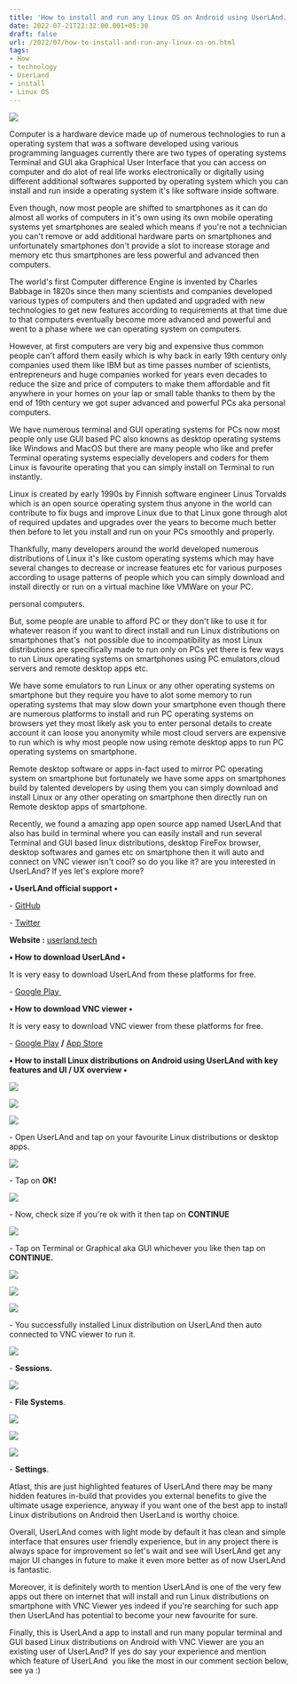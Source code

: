 ```yaml
---
title: 'How to install and run any Linux OS on Android using UserLAnd.'
date: 2022-07-21T22:32:00.001+05:30
draft: false
url: /2022/07/how-to-install-and-run-any-linux-os-on.html
tags: 
- How
- technology
- UserLand
- install
- Linux OS
---
```


 [![](https://lh3.googleusercontent.com/-NWOgcclp_lk/YtmGiZQcneI/AAAAAAAAMmo/_7nDPLnyUJAJGHlPyufowsEUkoqo--AcQCNcBGAsYHQ/s1600/1658422909972967-0.png)](https://lh3.googleusercontent.com/-NWOgcclp_lk/YtmGiZQcneI/AAAAAAAAMmo/_7nDPLnyUJAJGHlPyufowsEUkoqo--AcQCNcBGAsYHQ/s1600/1658422909972967-0.png) 

  

  

  

Computer is a hardware device made up of numerous technologies to run a operating system that was a software developed using various programming languages currently there are two types of operating systems Terminal and GUI aka Graphical User Interface that you can access on computer and do alot of real life works electronically or digitally using different additional softwares supported by operating system which you can install and run inside a operating system it's like software inside software.

  

Even though, now most people are shifted to smartphones as it can do almost all works of computers in it's own using its own mobile operating systems yet smartphones are sealed which means if you're not a technician you can't remove or add additional hardware parts on smartphones and unfortunately smartphones don't provide a slot to increase storage and memory etc thus smartphones are less powerful and advanced then computers.

  

The world's first Computer difference Engine is invented by Charles Babbage in 1820s since then many scientists and companies developed various types of computers and then updated and upgraded with new technologies to get new features according to requirements at that time due to that computers eventually become more advanced and powerful and went to a phase where we can operating system on computers.

  

However, at first computers are very big and expensive thus common people can't afford them easily which is why back in early 19th century only companies used them like IBM but as time passes number of scientists, entrepreneurs and huge companies worked for years even decades to reduce the size and price of computers to make them affordable and fit anywhere in your homes on your lap or small table thanks to them by the end of 19th century we got super advanced and powerful PCs aka personal computers.

  

We have numerous terminal and GUI operating systems for PCs now most people only use GUI based PC also knowns as desktop operating systems like Windows and MacOS but there are many people who like and prefer Terminal operating systems especially developers and coders for them Linux is favourite operating that you can simply install on Terminal to run instantly.

  

Linux is created by early 1990s by Finnish software engineer Linus Torvalds which is an open source operating system thus anyone in the world can contribute to fix bugs and improve Linux due to that Linux gone through alot of required updates and upgrades over the years to become much better then before to let you install and run on your PCs smoothly and properly.

  

Thankfully, many developers around the world developed numerous distributions of Linux it's like custom operating systems which may have several changes to decrease or increase features etc for various purposes according to usage patterns of people which you can simply download and install directly or run on a virtual machine like VMWare on your PC.

personal computers.

  

But, some people are unable to afford PC or they don't like to use it for whatever reason if you want to direct install and run Linux distributions on smartphones that's  not possible due to incompatibility as most Linux distributions are specifically made to run only on PCs yet there is few ways to run Linux operating systems on smartphones using PC emulators,cloud servers and remote desktop apps etc.

  

We have some emulators to run Linux or any other operating systems on smartphone but they require you have to alot some memory to run operating systems that may slow down your smartphone even though there are numerous platforms to install and run PC operating systems on browsers yet they most likely ask you to enter personal details to create account it can loose you anonymity while most cloud servers are expensive to run which is why most people now using remote desktop apps to run PC operating systems on smartphone.

  

Remote desktop software or apps in-fact used to mirror PC operating system on smartphone but fortunately we have some apps on smartphones build by talented developers by using them you can simply download and install Linux or any other operating on smartphone then directly run on Remote desktop apps of smartphone.

  

Recently, we found a amazing app open source app named UserLAnd that also has build in terminal where you can easily install and run several Terminal and GUI based linux distributions, desktop FireFox browser, desktop softwares and games etc on smartphone then it will auto and connect on VNC viewer isn't cool? so do you like it? are you interested in UserLAnd? If yes let's explore more?

  

**• UserLAnd official support •**

\- [GitHub](https://github.com/CypherpunkArmory/UserLAnd/wiki/Getting-Started-in-UserLAnd)

\- [Twitter](https://twitter.com/userlandtech)

  

**Website :** [userland.tech](http://userland.tech)

**• How to download UserLAnd •**

It is very easy to download UserLAnd from these platforms for free.

  

\- [Google Play ](https://play.google.com/store/apps/details?id=tech.ula)

**• How to download VNC viewer •**

It is very easy to download VNC viewer from these platforms for free.

  

\- [Google Play](https://play.google.com/store/apps/details?id=com.realvnc.viewer.android) **/** [App Store](https://apps.apple.com/us/app/vnc-viewer-remote-desktop/id352019548)

**• How to install Linux distributions on Android using UserLAnd with key features and UI / UX overview •**

 **[![](https://lh3.googleusercontent.com/-3h4OynhiW98/YtmGf9zCDPI/AAAAAAAAMmk/pD0IioK8FTsF6VuuJYgw4lw_f5LaADmJQCNcBGAsYHQ/s1600/1658422903445474-1.png)](https://lh3.googleusercontent.com/-3h4OynhiW98/YtmGf9zCDPI/AAAAAAAAMmk/pD0IioK8FTsF6VuuJYgw4lw_f5LaADmJQCNcBGAsYHQ/s1600/1658422903445474-1.png)** 

 **[![](https://lh3.googleusercontent.com/-U0njQoSOtw0/YtmGeJEyuvI/AAAAAAAAMmg/ABsmL4oZq08rAsuWmH_J8VQJaPbl8JCIgCNcBGAsYHQ/s1600/1658422896906344-2.png)](https://lh3.googleusercontent.com/-U0njQoSOtw0/YtmGeJEyuvI/AAAAAAAAMmg/ABsmL4oZq08rAsuWmH_J8VQJaPbl8JCIgCNcBGAsYHQ/s1600/1658422896906344-2.png)** 

 **[![](https://lh3.googleusercontent.com/-VcEepi8NljQ/YtmGcvk_uVI/AAAAAAAAMmc/9Jyl_3gY3V0sBeaEzyniMCQxXidhLuxVACNcBGAsYHQ/s1600/1658422888668375-3.png)](https://lh3.googleusercontent.com/-VcEepi8NljQ/YtmGcvk_uVI/AAAAAAAAMmc/9Jyl_3gY3V0sBeaEzyniMCQxXidhLuxVACNcBGAsYHQ/s1600/1658422888668375-3.png)** 

\- Open UserLAnd and tap on your favourite Linux distributions or desktop apps.

  

 [![](https://lh3.googleusercontent.com/-bx0ybNHwFgE/YtmGaf6UtYI/AAAAAAAAMmY/041aD5LpZV8_bjxDOb0acQLmUQCA9gj4QCNcBGAsYHQ/s1600/1658422882288346-4.png)](https://lh3.googleusercontent.com/-bx0ybNHwFgE/YtmGaf6UtYI/AAAAAAAAMmY/041aD5LpZV8_bjxDOb0acQLmUQCA9gj4QCNcBGAsYHQ/s1600/1658422882288346-4.png) 

  

\- Tap on **OK!**

 **[![](https://lh3.googleusercontent.com/-N7kSnh4XSDM/YtmGYyNIQpI/AAAAAAAAMmU/FFwUu0hD8rgGgMpgZsUOutIcFmFUhxYtwCNcBGAsYHQ/s1600/1658422876110853-5.png)](https://lh3.googleusercontent.com/-N7kSnh4XSDM/YtmGYyNIQpI/AAAAAAAAMmU/FFwUu0hD8rgGgMpgZsUOutIcFmFUhxYtwCNcBGAsYHQ/s1600/1658422876110853-5.png)** 

\- Now, check size if you're ok with it then tap on **CONTINUE**

 **[![](https://lh3.googleusercontent.com/-Nv1Ovvj1s_8/YtmGXcALXqI/AAAAAAAAMmQ/-Y7b579Ss20-a45nN-H_7UFKZ0w_rgNLwCNcBGAsYHQ/s1600/1658422870148556-6.png)](https://lh3.googleusercontent.com/-Nv1Ovvj1s_8/YtmGXcALXqI/AAAAAAAAMmQ/-Y7b579Ss20-a45nN-H_7UFKZ0w_rgNLwCNcBGAsYHQ/s1600/1658422870148556-6.png)** 

\- Tap on Terminal or Graphical aka GUI whichever you like then tap on **CONTINUE.**

 **[![](https://lh3.googleusercontent.com/-8KMQTOgfJCE/YtmGIXyYJ9I/AAAAAAAAMl8/XBQY80pDWdg2wSfXSfejxo2pcR1UH3RswCNcBGAsYHQ/s1600/1658422808238024-7.png)](https://lh3.googleusercontent.com/-8KMQTOgfJCE/YtmGIXyYJ9I/AAAAAAAAMl8/XBQY80pDWdg2wSfXSfejxo2pcR1UH3RswCNcBGAsYHQ/s1600/1658422808238024-7.png)** 

 **[![](https://lh3.googleusercontent.com/-Qh6muoFbxXo/YtmGGF9yFeI/AAAAAAAAMl4/bUgHSssfBbcX9hAiMwJxzMTadxRmdbREACNcBGAsYHQ/s1600/1658422800179404-8.png)](https://lh3.googleusercontent.com/-Qh6muoFbxXo/YtmGGF9yFeI/AAAAAAAAMl4/bUgHSssfBbcX9hAiMwJxzMTadxRmdbREACNcBGAsYHQ/s1600/1658422800179404-8.png)** 

 **[![](https://lh3.googleusercontent.com/-TcaFWGAOxlk/YtmGERpQ_iI/AAAAAAAAMl0/J2CvzPf1d7MISAP7qU4oYDTtnq71ZP7IACNcBGAsYHQ/s1600/1658422792178831-9.png)](https://lh3.googleusercontent.com/-TcaFWGAOxlk/YtmGERpQ_iI/AAAAAAAAMl0/J2CvzPf1d7MISAP7qU4oYDTtnq71ZP7IACNcBGAsYHQ/s1600/1658422792178831-9.png)** 

\- You successfully installed Linux distribution on UserLAnd then auto connected to VNC viewer to run it. 

 **[![](https://lh3.googleusercontent.com/-H8pNL9lP3BY/YtmGCLzqsiI/AAAAAAAAMlw/53SRHXRQ6OI89OnErBW1619OYse6jxvYQCNcBGAsYHQ/s1600/1658422783618659-10.png)](https://lh3.googleusercontent.com/-H8pNL9lP3BY/YtmGCLzqsiI/AAAAAAAAMlw/53SRHXRQ6OI89OnErBW1619OYse6jxvYQCNcBGAsYHQ/s1600/1658422783618659-10.png)** 

\- **Sessions.**

 **[![](https://lh3.googleusercontent.com/-h1MOxLlsR04/YtmGAASSq6I/AAAAAAAAMls/zIBLfOeG7HENp4JEUxtHZxKoFgHvPIKBwCNcBGAsYHQ/s1600/1658422774976758-11.png)](https://lh3.googleusercontent.com/-h1MOxLlsR04/YtmGAASSq6I/AAAAAAAAMls/zIBLfOeG7HENp4JEUxtHZxKoFgHvPIKBwCNcBGAsYHQ/s1600/1658422774976758-11.png)** 

\- **File Systems**.

  

 [![](https://lh3.googleusercontent.com/-Cir_9lk_C04/YtmF94IYDkI/AAAAAAAAMlo/j17ykHiC9VshwDZLJaa4OzH45JeOJGkiQCNcBGAsYHQ/s1600/1658422764642041-12.png)](https://lh3.googleusercontent.com/-Cir_9lk_C04/YtmF94IYDkI/AAAAAAAAMlo/j17ykHiC9VshwDZLJaa4OzH45JeOJGkiQCNcBGAsYHQ/s1600/1658422764642041-12.png) 

  

 [![](https://lh3.googleusercontent.com/-mMnI3txCjMM/YtmF7a5POGI/AAAAAAAAMlk/rt7eEmZ_znU2vIO1br5N_zIjhvOYw6o0wCNcBGAsYHQ/s1600/1658422760401440-13.png)](https://lh3.googleusercontent.com/-mMnI3txCjMM/YtmF7a5POGI/AAAAAAAAMlk/rt7eEmZ_znU2vIO1br5N_zIjhvOYw6o0wCNcBGAsYHQ/s1600/1658422760401440-13.png) 

  

 [![](https://lh3.googleusercontent.com/--UfK7BPxa-Q/YtmF6dwEDDI/AAAAAAAAMlg/icR605G-huolEDk5sEhPaD5MHLBcRlXwwCNcBGAsYHQ/s1600/1658422750102173-14.png)](https://lh3.googleusercontent.com/--UfK7BPxa-Q/YtmF6dwEDDI/AAAAAAAAMlg/icR605G-huolEDk5sEhPaD5MHLBcRlXwwCNcBGAsYHQ/s1600/1658422750102173-14.png) 

  

\- **Settings**.

  

Atlast, this are just highlighted features of UserLAnd there may be many hidden features in-build that provides you external benefits to give the ultimate usage experience, anyway if you want one of the best app to install Linux distributions on Android then UserLand is worthy choice.

  

Overall, UserLAnd comes with light mode by default it has clean and simple interface that ensures user friendly experience, but in any project there is always space for improvement so let's wait and see will UserLAnd get any major UI changes in future to make it even more better as of now UserLAnd is fantastic.  

  

Moreover, it is definitely worth to mention UserLAnd is one of the very few apps out there on internet that will install and run Linux distributions on smartphone with VNC Viewer yes indeed if you're searching for such app then UserLAnd has potential to become your new favourite for sure.

  

Finally, this is UserLAnd a app to install and run many popular terminal and GUI based Linux distributions on Android with VNC Viewer are you an existing user of UserLAnd? If yes do say your experience and mention which feature of UserLAnd  you like the most in our comment section below, see ya :)